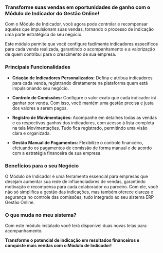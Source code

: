 ### Transforme suas vendas em oportunidades de ganho com o Módulo de Indicador do Gestão Online!

Com o Módulo de Indicador, você agora pode controlar e recompensar aqueles que impulsionam suas vendas, tornando o processo de indicação uma parte estratégica do seu negócio. 

Este módulo permite que você configure facilmente indicadores específicos para cada venda realizada, garantindo o acompanhamento e a valorização de quem contribui para o crescimento de sua empresa.

### Principais Funcionalidades

* **Criação de Indicadores Personalizados:** Defina e atribua indicadores para cada venda, registrando diretamente na plataforma quem está impulsionando seu negócio.

* **Controle de Comissões:** Configure o valor exato que cada indicador irá ganhar por venda. Com isso, você mantém uma gestão precisa e justa dos valores a serem pagos.

* **Registro de Movimentações:** Acompanhe em detalhes todas as vendas e os respectivos ganhos dos indicadores, com acesso à lista completa na tela Movimentações. Tudo fica registrado, permitindo uma visão clara e organizada.

* **Gestão Manual de Pagamentos:** Flexibilize o controle financeiro, efetuando os pagamentos de comissão de forma manual e de acordo com a estratégia financeira de sua empresa.

### Benefícios para o seu Negócio

O Módulo de Indicador é uma ferramenta essencial para empresas que desejam aumentar sua rede de influenciadores de vendas, garantindo motivação e recompensa para cada colaborador ou parceiro. Com ele, você não só simplifica a gestão das indicações, mas também oferece clareza e segurança no controle das comissões, tudo integrado ao seu sistema ERP Gestão Online.

### O que muda no meu sistema?

Com este módulo instalado você terá disponível duas novas telas para acompanhamento.





**Transforme o potencial de indicação em resultados financeiros e conquiste mais vendas com o Módulo de Indicador!**